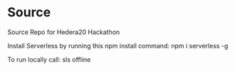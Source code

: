 # Source
Source Repo for Hedera20 Hackathon

Install Serverless by running this npm install command:
npm i serverless -g

To run locally call:
sls offline
